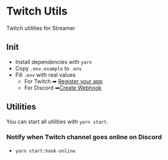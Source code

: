 # Twitch Utils

Twitch utilities for Streamer

## Init

- Install dependencies with `yarn`
- Copy `.env.example` to `.env`
- Fill `.env` with real values
  - For Twitch ➡ [Register your app](https://dev.twitch.tv/docs/authentication#registration)
  - For Discord ➡[Create Webhook](https://support.discord.com/hc/fr/articles/228383668-Utiliser-les-Webhooks)

## Utilities

You can start all utilities with `yarn start`.

### Notify when Twitch channel goes online on Discord

- `yarn start:hook-online`
